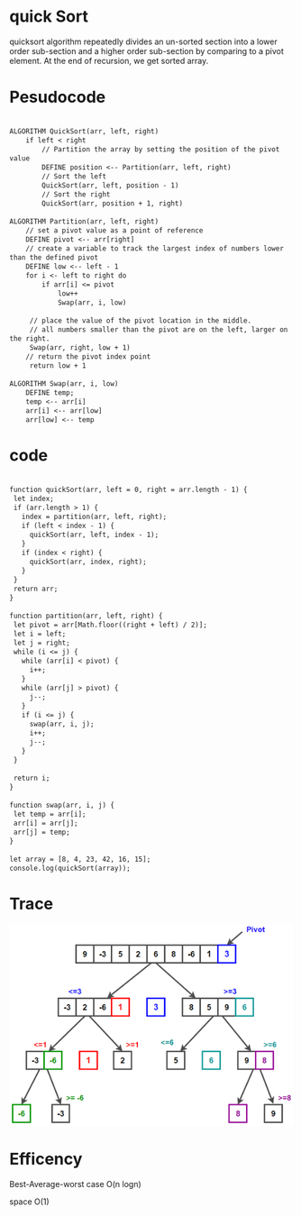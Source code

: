 # quick Sort 

quicksort algorithm repeatedly divides an un-sorted section into a lower order sub-section and a higher order sub-section by comparing to a pivot element. At the end of recursion, we get sorted array.



# Pesudocode

```

ALGORITHM QuickSort(arr, left, right)
    if left < right
        // Partition the array by setting the position of the pivot value
        DEFINE position <-- Partition(arr, left, right)
        // Sort the left
        QuickSort(arr, left, position - 1)
        // Sort the right
        QuickSort(arr, position + 1, right)

ALGORITHM Partition(arr, left, right)
    // set a pivot value as a point of reference
    DEFINE pivot <-- arr[right]
    // create a variable to track the largest index of numbers lower than the defined pivot
    DEFINE low <-- left - 1
    for i <- left to right do
        if arr[i] <= pivot
            low++
            Swap(arr, i, low)

     // place the value of the pivot location in the middle.
     // all numbers smaller than the pivot are on the left, larger on the right.
     Swap(arr, right, low + 1)
    // return the pivot index point
     return low + 1

ALGORITHM Swap(arr, i, low)
    DEFINE temp;
    temp <-- arr[i]
    arr[i] <-- arr[low]
    arr[low] <-- temp

 ```
# code 

 ```

function quickSort(arr, left = 0, right = arr.length - 1) {
  let index;
  if (arr.length > 1) {
    index = partition(arr, left, right);
    if (left < index - 1) {
      quickSort(arr, left, index - 1);
    }
    if (index < right) {
      quickSort(arr, index, right);
    }
  }
  return arr;
}

function partition(arr, left, right) {
  let pivot = arr[Math.floor((right + left) / 2)];
  let i = left;
  let j = right;
  while (i <= j) {
    while (arr[i] < pivot) {
      i++;
    }
    while (arr[j] > pivot) {
      j--;
    }
    if (i <= j) {
      swap(arr, i, j);
      i++;
      j--;
    }
  }

  return i;
}

function swap(arr, i, j) {
  let temp = arr[i];
  arr[i] = arr[j];
  arr[j] = temp;
}

let array = [8, 4, 23, 42, 16, 15];
console.log(quickSort(array));

  ```

 # Trace
 
 ![QuickSort](Quicksort.png)

 # Efficency

 Best-Average-worst case O(n logn)

 
 space O(1)